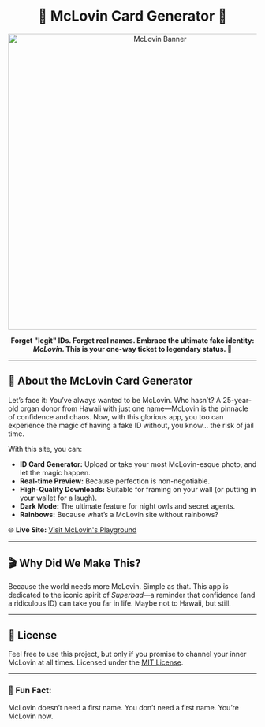 # <div align="center">🎉 McLovin Card Generator 🎉</div>

<div align="center">
  <img src="https://i.imgur.com/QNYmzEF.png" alt="McLovin Banner" width="600">
</div>

<p align="center">
  <strong>Forget "legit" IDs. Forget real names. Embrace the ultimate fake identity: <em>McLovin</em>. This is your one-way ticket to legendary status. 🌟</strong>
</p>

---

## 🌟 About the McLovin Card Generator

Let’s face it: You’ve always wanted to be McLovin. Who hasn’t? A 25-year-old organ donor from Hawaii with just one name—McLovin is the pinnacle of confidence and chaos. Now, with this glorious app, you too can experience the magic of having a fake ID without, you know... the risk of jail time.

With this site, you can:
- **ID Card Generator:** Upload or take your most McLovin-esque photo, and let the magic happen.
- **Real-time Preview:** Because perfection is non-negotiable.
- **High-Quality Downloads:** Suitable for framing on your wall (or putting in your wallet for a laugh).
- **Dark Mode:** The ultimate feature for night owls and secret agents.
- **Rainbows:** Because what’s a McLovin site without rainbows?

🌐 **Live Site:** [Visit McLovin's Playground](https://www.mclovin.site)

---

## 🎬 Why Did We Make This?

Because the world needs more McLovin. Simple as that. This app is dedicated to the iconic spirit of *Superbad*—a reminder that confidence (and a ridiculous ID) can take you far in life. Maybe not to Hawaii, but still.

---

## 📜 License

Feel free to use this project, but only if you promise to channel your inner McLovin at all times. Licensed under the [MIT License](LICENSE).

---

### 📢 Fun Fact:

McLovin doesn’t need a first name. You don’t need a first name. You’re McLovin now.